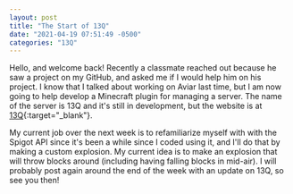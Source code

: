 ```yaml
---
layout: post
title: "The Start of 13Q"
date: "2021-04-19 07:51:49 -0500"
categories: "13Q"
---
```

Hello, and welcome back! Recently a classmate reached out because he saw a project on my GitHub, and asked me if I would help him on his project. I know that I talked about working on Aviar last time, but I am now going to help develop a Minecraft plugin for managing a server. The name of the server is 13Q and it's still in development, but the website is at [13Q]{:target="_blank"}.

My current job over the next week is to refamiliarize myself with with the Spigot API since it's been a while since I coded using it, and I'll do that by making a custom explosion. My current idea is to make an explosion that will throw blocks around (including having falling blocks in mid-air). I will probably post again around the end of the week with an update on 13Q, so see you then!

[13Q]: https://13q.org
